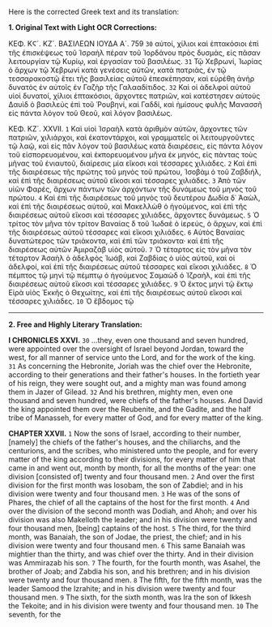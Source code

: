 Here is the corrected Greek text and its translation:

**1. Original Text with Light OCR Corrections:**

KEΦ. ΚϚ´. ΚΖ´. ΒΑΣΙΛΕΩΝ ΙΟΥΔΑ Α´. 759
`30` αὐτοί, χίλιοι καὶ ἑπτακόσιοι ἐπὶ τῆς ἐπισκέψεως τοῦ Ἰσραὴλ πέραν τοῦ Ἰορδάνου πρὸς δυσμάς, εἰς πᾶσαν λειτουργίαν τῷ Κυρίῳ, καὶ ἐργασίαν τοῦ βασιλέως.
`31` Τῷ Χεβρωνί, Ἰωρίας ὁ ἄρχων τῷ Χεβρωνί κατὰ γενέσεις αὐτῶν, κατὰ πατριάς, ἐν τῷ τεσσαρακοστῷ ἔτει τῆς βασιλείας αὐτοῦ ἐπεσκέπησαν, καὶ εὑρέθη ἀνὴρ δυνατὸς ἐν αὐτοῖς ἐν Γαζὴρ τῆς Γαλααδίτιδος.
`32` Καὶ οἱ ἀδελφοὶ αὐτοῦ υἱοὶ δυνατοί, χίλιοι ἑπτακόσιοι, ἄρχοντες πατριῶν, καὶ κατέστησεν αὐτούς Δαυὶδ ὁ βασιλεύς ἐπὶ τοῦ Ῥουβηνί, καὶ Γαδδί, καὶ ἡμίσους φυλῆς Μανασσῆ εἰς πάντα λόγον τοῦ Θεοῦ, καὶ λόγον βασιλέως.

ΚΕΦ. ΚΖ´. XXVII.
`1` Καὶ υἱοὶ Ἰσραὴλ κατὰ ἀριθμὸν αὐτῶν, ἄρχοντες τῶν πατριῶν, χιλιάρχοι, καὶ ἑκατοντάρχοι, καὶ γραμματεῖς οἱ λειτουργοῦντες τῷ λαῷ, καὶ εἰς πᾶν λόγον τοῦ βασιλέως κατὰ διαιρέσεις, εἰς πάντα λόγον τοῦ εἰσπορευομένου, καὶ ἐκπορευομένου μῆνα ἐκ μηνός, εἰς πάντας τοὺς μῆνας τοῦ ἐνιαυτοῦ, διαίρεσις μία εἴκοσι καὶ τέσσαρες χιλιάδες.
`2` Καὶ ἐπὶ τῆς διαιρέσεως τῆς πρώτης τοῦ μηνὸς τοῦ πρώτου, Ἰσοβὰμ ὁ τοῦ Ζαβδιήλ, καὶ ἐπὶ τῆς διαιρέσεως αὐτοῦ εἴκοσι καὶ τέσσαρες χιλιάδες.
`3` Ἀπὸ τῶν υἱῶν Φαρές, ἄρχων πάντων τῶν ἀρχόντων τῆς δυνάμεως τοῦ μηνὸς τοῦ πρώτου.
`4` Καὶ ἐπὶ τῆς διαιρέσεως τοῦ μηνὸς τοῦ δευτέρου Δωδία δ᾽ Ἀαὼλ, καὶ ἐπὶ τῆς διαιρέσεως αὐτοῦ, καὶ Μακελλὼθ ὁ ἡγούμενος, καὶ ἐπὶ τῆς διαιρέσεως αὐτοῦ εἴκοσι καὶ τέσσαρες χιλιάδες, ἄρχοντες δυνάμεως.
`5` Ὁ τρίτος τὸν μῆνα τὸν τρίτον Βαναίας δ τοῦ Ἰωδαὲ ὁ ἱερεύς, ὁ ἄρχων, καὶ ἐπὶ τῆς διαιρέσεως αὐτοῦ τέσσαρες καὶ εἴκοσι χιλιάδες.
`6` Αὐτὸς Βαναίας δυνατώτερος τῶν τριάκοντα, καὶ ἐπὶ τῶν τριάκοντα· καὶ ἐπὶ τῆς διαιρέσεως αὐτῶν Ἀμιραζὰβ υἱὸς αὐτοῦ.
`7` Ὁ τέταρτος εἰς τὸν μῆνα τὸν τέταρτον Ἀσαὴλ ὁ ἀδελφὸς Ἰωάβ, καὶ Ζαβδίας ὁ υἱὸς αὐτοῦ, καὶ οἱ ἀδελφοί, καὶ ἐπὶ τῆς διαιρέσεως αὐτοῦ τέσσαρες καὶ εἴκοσι χιλιάδες.
`8` Ὁ πέμπτος τῷ μηνὶ τῷ πέμπτῳ ὁ ἡγούμενος Σαμαὼδ ὁ Ἰζραὴλ, καὶ ἐπὶ τῆς διαιρέσεως αὐτοῦ εἴκοσι καὶ τέσσαρες χιλιάδες.
`9` Ὁ ἔκτος μηνὶ τῷ ἕκτῳ Εἰρὰ υἱὸς Ἐκκῆς ὁ Θεχωίτης, καὶ ἐπὶ τῆς διαιρέσεως αὐτοῦ εἴκοσι καὶ τέσσαρες χιλιάδες.
`10` Ὁ ἔβδομος τῷ

---

**2. Free and Highly Literary Translation:**

**I CHRONICLES XXVI.**
`30` ...they, even one thousand and seven hundred, were appointed over the oversight of Israel beyond Jordan, toward the west, for all manner of service unto the Lord, and for the work of the king.
`31` As concerning the Hebronite, Joriah was the chief over the Hebronite, according to their generations and their father's houses. In the fortieth year of his reign, they were sought out, and a mighty man was found among them in Jazer of Gilead.
`32` And his brethren, mighty men, even one thousand and seven hundred, were chiefs of the father's houses. And David the king appointed them over the Reubenite, and the Gadite, and the half tribe of Manasseh, for every matter of God, and for every matter of the king.

**CHAPTER XXVII.**
`1` Now the sons of Israel, according to their number, [namely] the chiefs of the father's houses, and the chiliarchs, and the centurions, and the scribes, who ministered unto the people, and for every matter of the king according to their divisions, for every matter of him that came in and went out, month by month, for all the months of the year: one division [consisted of] twenty and four thousand men.
`2` And over the first division for the first month was Iosobam, the son of Zabdiel; and in his division were twenty and four thousand men.
`3` He was of the sons of Phares, the chief of all the captains of the host for the first month.
`4` And over the division of the second month was Dodiah, and Ahoh; and over his division was also Makelloth the leader; and in his division were twenty and four thousand men, [being] captains of the host.
`5` The third, for the third month, was Banaiah, the son of Jodae, the priest, the chief; and in his division were twenty and four thousand men.
`6` This same Banaiah was mightier than the thirty, and was chief over the thirty. And in their division was Ammirazab his son.
`7` The fourth, for the fourth month, was Asahel, the brother of Joab; and Zabdia his son, and his brethren; and in his division were twenty and four thousand men.
`8` The fifth, for the fifth month, was the leader Samood the Izrahite; and in his division were twenty and four thousand men.
`9` The sixth, for the sixth month, was Ira the son of Ikkesh the Tekoite; and in his division were twenty and four thousand men.
`10` The seventh, for the